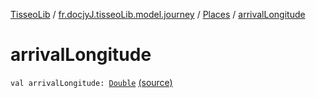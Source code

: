 [TisseoLib](../../index.md) / [fr.docjyJ.tisseoLib.model.journey](../index.md) / [Places](index.md) / [arrivalLongitude](./arrival-longitude.md)

# arrivalLongitude

`val arrivalLongitude: `[`Double`](https://kotlinlang.org/api/latest/jvm/stdlib/kotlin/-double/index.html) [(source)](https://github.com/docjyJ/TisseoLib/tree/master/src/main/kotlin/fr/docjyJ/tisseoLib/model/journey/Places.kt#L12)